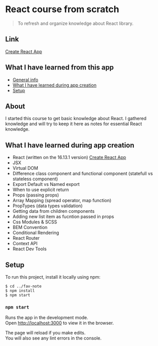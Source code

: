# React course from scratch

> To refresh and organize knowledge about React library.

## Link

[Create React App](https://favnotes.netlify.app)

## What I have learned from this app

- [General info](#about)
- [What I have learned during app creation](#what-i-have-learned-during-app-creation)
- [Setup](#setup)

## About

I started this course to get basic knowledge about React. I gathered knowledge and will try to keep it here as notes for essential React knowledge.

## What I have learned during app creation

- React (written on the 16.13.1 version) [Create React App](https://github.com/facebook/create-react-app)
- JSX
- Virtual DOM
- Difference class component and functional component (statefull vs stateless component)
- Export Default vs Named export
- When to use explicit return
- Props (passing props)
- Array Mapping (spread operator, map function)
- PropTypes (data types validation)
- Getting data from children components
- Adding new list item as fucntion passed in props
- Css Modules & SCSS
- BEM Convention
- Conditional Rendering
- React Router
- Context API
- React Dev Tools

## Setup

To run this project, install it locally using npm:

```
$ cd ../fav-note
$ npm install
$ npm start
```

### `npm start`

Runs the app in the development mode.<br />
Open [http://localhost:3000](http://localhost:3000) to view it in the browser.

The page will reload if you make edits.<br />
You will also see any lint errors in the console.
